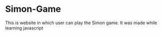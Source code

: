 # Simon-Game

This is website in which user can  play the Simon game. It was made while learning javascript
